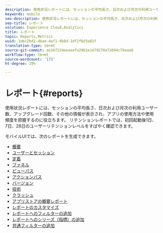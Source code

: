 ```yaml
---
description: 使用状況レポートには、セッションの平均長さ、日次および月次の利用ユーザー数、アップグレード回数、その他の情報が表示され、アプリの使用方法や使用頻度を把握するのに役立ちます。 リテンションレポートでは、初回起動後1日、7日、28日のユーザーリテンションレベルをすばやく確認できます。
keywords: mobile
seo-description: 使用状況レポートには、セッションの平均長さ、日次および月次の利用ユーザー数、アップグレード回数、その他の情報が表示され、アプリの使用方法や使用頻度を把握するのに役立ちます。 リテンションレポートでは、初回起動後1日、7日、28日のユーザーリテンションレベルをすばやく確認できます。
seo-title: レポート
solution: Experience Cloud,Analytics
title: レポート
topic: Reports,Metrics
uuid: 2abc2bd1-dbae-4af1-9b8d-1df2f6d3a81f
translation-type: tm+mt
source-git-commit: ae16f224eeaeefa29b2e1479270a72694c79aaa0
workflow-type: tm+mt
source-wordcount: '173'
ht-degree: 19%

---
```



# レポート{#reports}

使用状況レポートには、セッションの平均長さ、日次および月次の利用ユーザー数、アップグレード回数、その他の情報が表示され、アプリの使用方法や使用頻度を把握するのに役立ちます。 リテンションレポートでは、初回起動後1日、7日、28日のユーザーリテンションレベルをすばやく確認できます。

モバイルUIでは、次のレポートを生成できます。

* [概要](/help/using/usage/usage-overview.md)
* [ユーザーとセッション](/help/using/usage/users-sessions.md)
* [定着](/help/using/usage/reports-retention.md)
* [ファネル](/help/using/usage/reports-funnel.md)
* [ビューパス](/help/using/usage/reports-view-paths.md)
* [アクションパス](/help/using/usage/reports-action-paths.md)
* [バージョン](/help/using/usage/c-reports-versions.md)
* [技術](/help/using/usage/reports-technology.md)
* [クラッシュ](/help/using/usage/c-crashes.md)
* [アプリストアの概要レポート](/help/using/usage/c-app-store-store-performance.md)
* [レポートのカスタマイズ](/help/using/usage/reports-customize/reports-customize.md)
* [レポートへのフィルターの追加](/help/using/usage/reports-customize/t-reports-customize.md)
* [レポートへのシリーズ（指標）の追加](/help/using/usage/reports-customize/t-reports-series.md)
* [共通フィルターの追加](/help/using/usage/reports-customize/t-sticky-filter.md)
